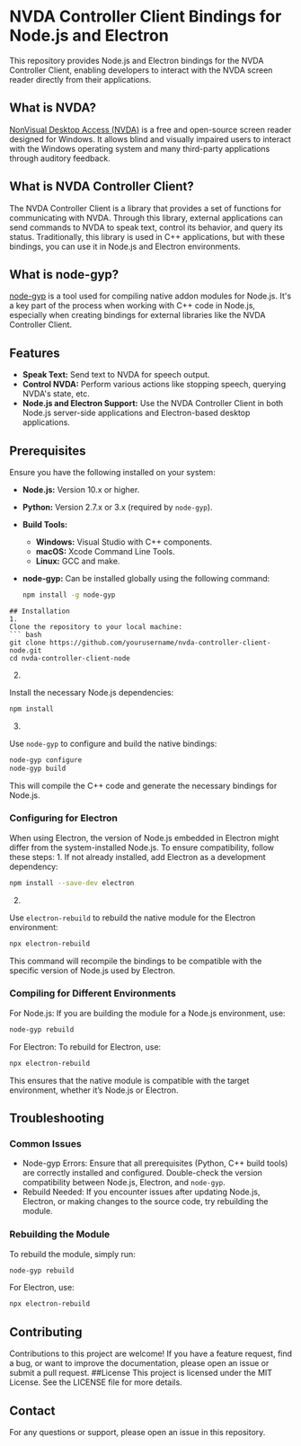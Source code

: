 # NVDA Controller Client Bindings for Node.js and Electron

This repository provides Node.js and Electron bindings for the NVDA Controller Client, enabling developers to interact with the NVDA screen reader directly from their applications.

## What is NVDA?

[NonVisual Desktop Access (NVDA)](https://www.nvaccess.org/) is a free and open-source screen reader designed for Windows. It allows blind and visually impaired users to interact with the Windows operating system and many third-party applications through auditory feedback.

## What is NVDA Controller Client?

The NVDA Controller Client is a library that provides a set of functions for communicating with NVDA. Through this library, external applications can send commands to NVDA to speak text, control its behavior, and query its status. Traditionally, this library is used in C++ applications, but with these bindings, you can use it in Node.js and Electron environments.

## What is node-gyp?

[node-gyp](https://github.com/nodejs/node-gyp) is a tool used for compiling native addon modules for Node.js. It's a key part of the process when working with C++ code in Node.js, especially when creating bindings for external libraries like the NVDA Controller Client.

## Features

- **Speak Text:** Send text to NVDA for speech output.
- **Control NVDA:** Perform various actions like stopping speech, querying NVDA's state, etc.
- **Node.js and Electron Support:** Use the NVDA Controller Client in both Node.js server-side applications and Electron-based desktop applications.

## Prerequisites

Ensure you have the following installed on your system:

- **Node.js:** Version 10.x or higher.
- **Python:** Version 2.7.x or 3.x (required by `node-gyp`).
- **Build Tools:**
  - **Windows:** Visual Studio with C++ components.
  - **macOS:** Xcode Command Line Tools.
  - **Linux:** GCC and make.
- **node-gyp:** Can be installed globally using the following command:

  ``` bash
  npm install -g node-gyp
```
## Installation
1. 
Clone the repository to your local machine:
``` bash
git clone https://github.com/yourusername/nvda-controller-client-node.git
cd nvda-controller-client-node
```
2. 
Install the necessary Node.js dependencies:
``` bash
npm install
```
3. 
Use `node-gyp` to configure and build the native bindings:
``` bash
node-gyp configure
node-gyp build
```
This will compile the C++ code and generate the necessary bindings for Node.js.
### Configuring for Electron
When using Electron, the version of Node.js embedded in Electron might differ from the system-installed Node.js. To ensure compatibility, follow these steps:
1. 
If not already installed, add Electron as a development dependency:
``` bash
npm install --save-dev electron
```
2. 
Use `electron-rebuild` to rebuild the native module for the Electron environment:
``` bash
npx electron-rebuild
```
This command will recompile the bindings to be compatible with the specific version of Node.js used by Electron.
### Compiling for Different Environments
For Node.js:
If you are building the module for a Node.js environment, use:
``` bash
node-gyp rebuild
```
For Electron:
To rebuild for Electron, use:
``` bash
npx electron-rebuild
```
This ensures that the native module is compatible with the target environment, whether it’s Node.js or Electron.
## Troubleshooting
### Common Issues
- Node-gyp Errors: Ensure that all prerequisites (Python, C++ build tools) are correctly installed and configured. Double-check the version compatibility between Node.js, Electron, and `node-gyp`.
- Rebuild Needed: If you encounter issues after updating Node.js, Electron, or making changes to the source code, try rebuilding the module.
### Rebuilding the Module
To rebuild the module, simply run:
``` bash
node-gyp rebuild
```
For Electron, use:
``` bash
npx electron-rebuild
```
## Contributing
Contributions to this project are welcome! If you have a feature request, find a bug, or want to improve the documentation, please open an issue or submit a pull request.
 ##License
This project is licensed under the MIT License. See the LICENSE file for more details.
## Contact
For any questions or support, please open an issue in this repository.
